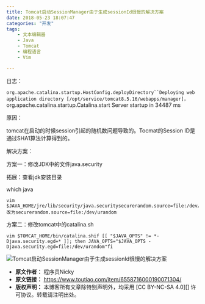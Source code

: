 ```yaml
---
title: Tomcat启动SessionManager由于生成sessionId很慢的解决方案
date: 2018-05-23 18:07:47
categories: "开发"
tags:
	- 文本编辑器
	- Java
	- Tomcat
	- 编程语言
	- Vim

---
```


日志：


`org.apache.catalina.startup.HostConfig.deployDirectory``Deploying web application directory [/opt/service/tomcat8.5.16/webapps/manager]，` org.apache.catalina.startup.Catalina.start Server startup in 34487 ms

原因：

tomcat在启动的时候session引起的随机数问题导致的。Tocmat的Session ID是通过SHA1算法计算得到的。

解决方案：

方案一：修改JDK中的文件java.security

拓展：查看jdk安装目录

which java

``````````
vim $JAVA_HOME/jre/lib/security/java.securitysecurerandom.source=file:/dev/random改为securerandom.source=file:/dev/urandom
``````````

方案二：修改tomcat中的catalina.sh

``````````
vim $TOMCAT_HOME/bin/catalina.shif [[ "$JAVA_OPTS" != *-Djava.security.egd=* ]]; then JAVA_OPTS="$JAVA_OPTS -Djava.security.egd=file:/dev/urandom"fi
``````````

![Tomcat启动SessionManager由于生成sessionId很慢的解决方案][Tomcat_SessionManager_sessionId]


[Tomcat_SessionManager_sessionId]: /pro/os/crawler/ZYJZ-3AUN-EQMM.jpg
 *  **原文作者：** 程序员Nicky
 *  **原文链接：** https://www.toutiao.com/item/6558716000190071304/
 *  **版权声明：** 本博客所有文章除特别声明外，均采用 [CC BY-NC-SA 4.0][] 许可协议。转载请注明出处。